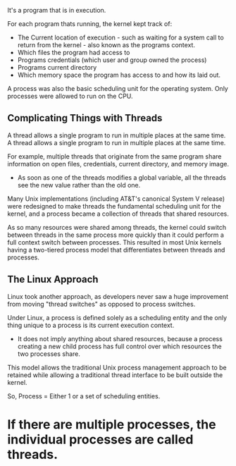 
It's a program that is in execution.

For each program thats running, the kernel kept track of:

- The Current location of execution - such as waiting for a system call to return from the kernel - also known as the programs context. 
- Which files the program had access to
- Programs credentials (which user and group owned the process)
- Programs current directory
- Which memory space the program has access to and how its laid out.

A process was also the basic scheduling unit for the operating system. Only processes were allowed to run on the CPU.

## Complicating Things with Threads

A thread allows a single program to run in multiple places at the same time. A thread allows a single program to run in multiple places at the same time. 

For example, multiple threads that originate from the same program share information on open files, credentials, current directory, and memory image. 

- As soon as one of the threads modifies a global variable, all the threads see the new value rather than the old one.

Many Unix implementations (including AT&T's canonical System V release) were redesigned to make threads the fundamental scheduling unit for the kernel, and a process became a collection of threads that shared resources.

As so many resources were shared among threads, the kernel could switch between threads in the same process more quickly than it could perform a full context switch between processes. This resulted in most Unix kernels having a two-tiered process model that differentiates between threads and processes.

## The Linux Approach

Linux took another approach, as developers never saw a huge improvement from moving "thread switches" as opposed to process switches.

Under Linux, a process is defined solely as a scheduling entity and the only thing unique to a process is its current execution context.

- It does not imply anything about shared resources, because a process creating a new child process has full control over which resources the two processes share.

This model allows the traditional Unix process management approach to be retained while allowing a traditional thread interface to be built outside the kernel.



So, Process = Either 1 or a set of scheduling entities.

# If there are multiple processes, the individual processes are called **threads**.








